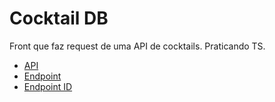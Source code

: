 # Cocktail DB

Front que faz request de uma API de cocktails. Praticando TS.

- [API](https://www.thecocktaildb.com/api.php)
- [Endpoint ](https://www.thecocktaildb.com/api/json/v1/1/filter.php?c=Cocktail)
- [Endpoint ID](https://www.thecocktaildb.com/api/json/v1/1/lookup.php?i=14608)

